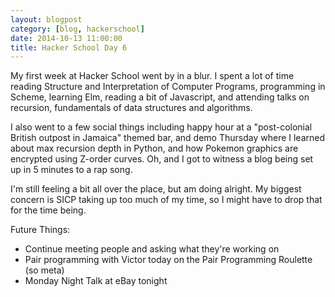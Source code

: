 ```yaml
---
layout: blogpost
category: [blog, hackerschool]
date: 2014-10-13 11:00:00
title: Hacker School Day 6
---
```


My first week at Hacker School went by in a blur. I spent a lot of time reading Structure and Interpretation of Computer Programs, programming in Scheme, learning Elm, reading a bit of Javascript, and attending talks on recursion, fundamentals of data structures and algorithms.

I also went to a few social things including happy hour at a "post-colonial British outpost in Jamaica" themed bar, and demo Thursday where I learned about max recursion depth in Python, and how Pokemon graphics are encrypted using Z-order curves. Oh, and I got to witness a blog being set up in 5 minutes to a rap song.

I'm still feeling a bit all over the place, but am doing alright. My biggest concern is SICP taking up too much of my time, so I might have to drop that for the time being.

Future Things: 
<ul>
	<li><span>Continue meeting people and asking what they're working on</span></li> 
	<li><span>Pair programming with Victor today on the Pair Programming Roulette (so meta)</span></li>
	<li><span>Monday Night Talk at eBay tonight</span></li> 
</ul>